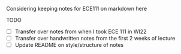 Considering keeping notes for ECE111 on markdown here

TODO
- [ ] Transfer over notes from when I took ECE 111 in WI22
- [ ] Transfer over handwritten notes from the first 2 weeks of lecture
- [ ] Update README on style/structure of notes
